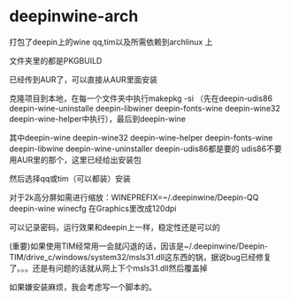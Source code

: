 # deepinwine-arch
打包了deepin上的wine qq,tim以及所需依赖到archlinux 上

文件夹里的都是PKGBUILD

已经传到AUR了，可以直接从AUR里面安装

克隆项目到本地，在每一个文件夹中执行makepkg -si （先在deepin-udis86 deepin-wine-uninstalle deepin-libwiner deepin-fonts-wine deepin-wine32 deepin-wine-helper中执行），最后到deepin-wine

其中deepin-wine deepin-wine32 deepin-wine-helper deepin-fonts-wine deepin-libwine deepin-wine-uninstaller deepin-udis86都是要的
udis86不要用AUR里的那个，这里已经给出安装包

然后选择qq或tim（可以都装）安装

对于2k高分屏如需进行缩放：WINEPREFIX=~/.deepinwine/Deepin-QQ deepin-wine winecfg
在Graphics里改成120dpi

可以记录密码，运行效果和deepin上一样，稳定性还是可以的

(重要)如果使用TIM经常用一会就闪退的话，因该是~/.deepinwine/Deepin-TIM/drive_c/windows/system32/msls31.dll这东西的锅，据说bug已经修复了。。。还是有问题的话就从网上下个msls31.dll然后覆盖掉

如果嫌安装麻烦，我会考虑写一个脚本的。
